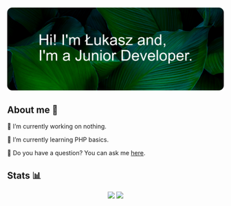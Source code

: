 ![Hi! I'm Łukasz and, I'm a Front-End Developer](Banner.png)

## **About me** 👀

🔭 I’m currently working on nothing.

🌱 I’m currently learning PHP basics.

💬 Do you have a question? You can ask me [here](https://github.com/lukasz-stepien-dev/lukasz-stepien-dev/issues).

## Stats 📊

<div align="center">
<img height="180em" src="https://github-readme-stats.vercel.app/api?username=lukasz-stepien-dev&show_icons=true&theme=gruvbox_light&include_all_commits=true&count_private=true"/>
<img height="180em" src="https://github-readme-stats.vercel.app/api/top-langs/?username=lukasz-stepien-dev&layout=compact&langs_count=7&theme=gruvbox_light"/>
</div>
<!--
**lukasz-stepien-dev/lukasz-stepien-dev** is a ✨ _special_ ✨ repository because its `README.md` (this file) appears on your GitHub profile.

Here are some ideas to get you started:


- 👯 I’m looking to collaborate on ...
- 🤔 I’m looking for help with finding great books.
- 📫 How to reach me: ...
- 😄 Pronouns: ...
- ⚡ Fun fact: ...
-->
